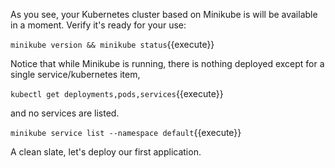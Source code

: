 As you see, your Kubernetes cluster based on Minikube is will be available in a moment. Verify it's ready for your use:

`minikube version && minikube status`{{execute}}

Notice that while Minikube is running, there is nothing deployed except for a single service/kubernetes item,

`kubectl get deployments,pods,services`{{execute}}

and no services are listed.

`minikube service list --namespace default`{{execute}}

A clean slate, let's deploy our first application.